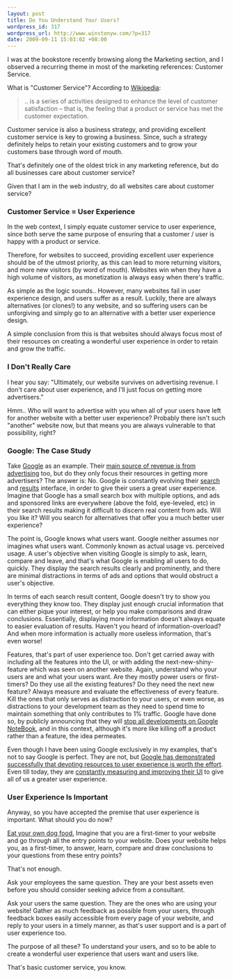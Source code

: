 ```yaml
--- 
layout: post
title: Do You Understand Your Users?
wordpress_id: 317
wordpress_url: http://www.winstonyw.com/?p=317
date: 2009-09-11 15:03:02 +08:00
---
```

I was at the bookstore recently browsing along the Marketing section, and I observed a recurring theme in most of the marketing references: Customer Service.

What is "Customer Service"? According to <a href="http://en.wikipedia.org/wiki/Customer_service">Wikipedia</a>:
<blockquote>.. is a series of activities designed to enhance the level of customer satisfaction – that is, the feeling that a product or service has met the customer expectation.
</blockquote>

Customer service is also a business strategy, and providing excellent customer service is key to growing a business. Since, such a strategy definitely helps to retain your existing customers and to grow your customers base through word of mouth.

That's definitely one of the oldest trick in any marketing reference, but do all businesses care about customer service?

Given that I am in the web industry, do all websites care about customer service?

<h3>Customer Service = User Experience</h3>

In the web context, I simply equate customer service to user experience, since both serve the same purpose of ensuring that a customer / user is happy with a product or service.

Therefore, for websites to succeed, providing excellent user experience should be of the utmost priority, as this can lead to more returning visitors, and more new visitors (by word of mouth). Websites win when they have a high volume of visitors, as monetization is always easy when there's traffic.
 
As simple as the logic sounds.. However, many websites fail in user experience design, and users suffer as a result. Luckily, there are always alternatives (or clones!) to any website, and so suffering users can be unforgiving and simply go to an alternative with a better user experience design.

A simple conclusion from this is that websites should always focus most of their resources on creating a wonderful user experience in order to retain and grow the traffic. 

<h3>I Don't Really Care</h3>

I hear you say: "Ultimately, our website survives on advertising revenue. I don't care about user experience, and I'll just focus on getting more advertisers."

Hmm.. Who will want to advertise with you when all of your users have left for another website with a better user experience? Probably there isn't such "another" website now, but that means you are always vulnerable to that possibility, right?

<h3>Google: The Case Study</h3>

Take <a href="http://www.google.com">Google</a> as an example. Their <a href="http://gigaom.com/2009/07/17/where-does-google-get-97-of-its-revenue/">main source of revenue is from advertising</a> too, but do they only focus their resources in getting more advertisers? The answer is: No. Google is constantly evolving their <a href="http://googleblog.blogspot.com/2009/09/now-s-u-p-e-r-sized.html">search</a> and <a href="http://blogoscoped.com/archive/2009-05-29-n26.html">results</a> interface, in order to give their users a great user experience. Imagine that Google has a small search box with multiple options, and ads and sponsored links are everywhere (above the fold, eye-leveled, etc) in their search results making it difficult to discern real content from ads. Will you like it? Will you search for alternatives that offer you a much better user experience?

The point is, Google knows what users want. Google neither assumes nor imagines what users want. Commonly known as actual usage vs. perceived usage. A user's objective when visiting Google is simply to ask, learn, compare and leave, and that's what Google is enabling all users to do, quickly. They display the search results clearly and prominently, and there are minimal distractions in terms of ads and options that would obstruct a user's objective.

In terms of each search result content, Google doesn't try to show you everything they know too. They display just enough crucial information that can either pique your interest, or help you make comparisons and draw conclusions. Essentially, displaying more information doesn't always equate to easier evaluation of results. Haven't you heard of information-overload? And when more information is actually more useless information, that's even worse!

Features, that's part of user experience too. Don't get carried away with including all the features into the UI, or with adding the next-new-shiny-feature which was seen on another website. Again, understand who your users are and what your users want. Are they mostly power users or first-timers? Do they use all the existing features? Do they need the next new feature? Always measure and evaluate the effectiveness of every feature. Kill the ones that only serves as distraction to your users, or even worse, as distractions to your development team as they need to spend time to maintain something that only contributes to 1% traffic. Google have done so, by publicly announcing that they will <a href="http://googlenotebookblog.blogspot.com/2009/01/stopping-development-on-google-notebook.html">stop all developments on Google NoteBook</a>, and in this context, although it's more like killing off a product rather than a feature, the idea permeates.

Even though I have been using Google exclusively in my examples, that's not to say Google is perfect. They are not, but <a href="http://www.google.com/corporate/ux.html">Google has demonstrated successfully that devoting resources to user experience is worth the effort</a>. Even till today, they are <a href="http://www.google.com/corporate/timeline/#homepage-original-prototype">constantly measuring and improving their UI</a> to give all of us a greater user experience.

<h3>User Experience Is Important</h3>

Anyway, so you have accepted the premise that user experience is important. What should you do now?

<a href="http://www.joelonsoftware.com/articles/fog0000000012.html">Eat your own dog food.</a> Imagine that you are a first-timer to your website and go through all the entry points to your website. Does your website helps you, as a first-timer, to answer, learn, compare and draw conclusions to your questions from these entry points?

That's not enough. 

Ask your employees the same question. They are your best assets even before you should consider seeking advice from a consultant.

Ask your users the same question. They are the ones who are using your website! Gather as much feedback as possible from your users, through feedback boxes easily accessible from every page of your website, and reply to your users in a timely manner, as that's user support and is a part of user experience too.

The purpose of all these? To understand your users, and so to be able to create a wonderful user experience that users want and users like.

That's basic customer service, you know.
